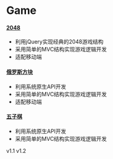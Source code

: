# Game

#### [2048](https://github.com/indexling/game/tree/master/Game-master/my2048)
* 利用jQuery实现经典的2048游戏结构
* 采用简单的MVC结构实现游戏逻辑开发
* 适配移动端

#### [俄罗斯方块](https://github.com/indexling/game/tree/master/Game-master/tetris)
* 利用系统原生API开发
* 采用简单的MVC结构实现游戏逻辑开发
* 适配移动端

#### [五子棋](https://github.com/indexling/game/tree/master/Game-master/gobang)
* 利用系统原生API开发
* 采用简单的MVC结构实现游戏逻辑开发

v1.1
v1.2
